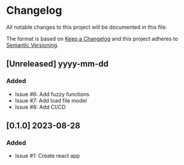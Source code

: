 # Changelog

All notable changes to this project will be documented in this file.

The format is based on [Keep a Changelog](http://keepachangelog.com/en/1.0.0/)
and this project adheres to [Semantic Versioning](http://semver.org/spec/v2.0.0.html).

## [Unreleased] yyyy-mm-dd

### Added

- Issue #6: Add fuzzy functions
- Issue #7: Add load file model
- Issue #8: Add CI/CD

## [0.1.0] 2023-08-28

### Added

- Issue #1: Create react app
